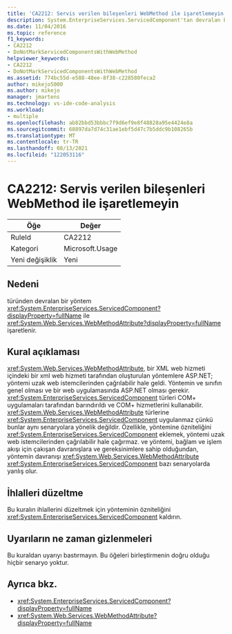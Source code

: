 ```yaml
---
title: 'CA2212: Servis verilen bileşenleri WebMethod ile işaretlemeyin'
description: System.EnterpriseServices.ServicedComponent'tan devralan bir tür içinde bir yöntem System.Web.Services.WebMethodAttribute ile işaretlenir.
ms.date: 11/04/2016
ms.topic: reference
f1_keywords:
- CA2212
- DoNotMarkServicedComponentsWithWebMethod
helpviewer_keywords:
- CA2212
- DoNotMarkServicedComponentsWithWebMethod
ms.assetid: 774bc55d-e588-48ee-8f38-c228580feca2
author: mikejo5000
ms.author: mikejo
manager: jmartens
ms.technology: vs-ide-code-analysis
ms.workload:
- multiple
ms.openlocfilehash: ab82bbd53bbbc7f9d6ef9e8f48828a95e4424e8a
ms.sourcegitcommit: 68897da7d74c31ae1ebf5d47c7b5ddc9b108265b
ms.translationtype: MT
ms.contentlocale: tr-TR
ms.lasthandoff: 08/13/2021
ms.locfileid: "122053116"
---
```

# <a name="ca2212-do-not-mark-serviced-components-with-webmethod"></a>CA2212: Servis verilen bileşenleri WebMethod ile işaretlemeyin

|Öğe|Değer|
|-|-|
|RuleId|CA2212|
|Kategori|Microsoft.Usage|
|Yeni değişiklik|Yeni|

## <a name="cause"></a>Nedeni

türünden devralan bir yöntem <xref:System.EnterpriseServices.ServicedComponent?displayProperty=fullName> ile <xref:System.Web.Services.WebMethodAttribute?displayProperty=fullName> işaretlenir.

## <a name="rule-description"></a>Kural açıklaması

<xref:System.Web.Services.WebMethodAttribute>, bir XML web hizmeti içindeki bir xml web hizmeti tarafından oluşturulan yöntemlere ASP.NET; yöntemi uzak web istemcilerinden çağrılabilir hale geldi. Yöntemin ve sınıfın genel olması ve bir web uygulamasında ASP.NET olması gerekir. <xref:System.EnterpriseServices.ServicedComponent> türleri COM+ uygulamaları tarafından barındırıldı ve COM+ hizmetlerini kullanabilir. <xref:System.Web.Services.WebMethodAttribute> türlerine <xref:System.EnterpriseServices.ServicedComponent> uygulanmaz çünkü bunlar aynı senaryolara yönelik değildir. Özellikle, yöntemine özniteliğini <xref:System.EnterpriseServices.ServicedComponent> eklemek, yöntemi uzak web istemcilerinden çağrılabilir hale çağırmaz. ve yöntemi, bağlam ve işlem akışı için çakışan davranışlara ve gereksinimlere sahip olduğundan, yöntemin davranışı <xref:System.Web.Services.WebMethodAttribute> <xref:System.EnterpriseServices.ServicedComponent> bazı senaryolarda yanlış olur.

## <a name="how-to-fix-violations"></a>İhlalleri düzeltme

Bu kuralın ihlallerini düzeltmek için yönteminin özniteliğini <xref:System.EnterpriseServices.ServicedComponent> kaldırın.

## <a name="when-to-suppress-warnings"></a>Uyarıların ne zaman gizlenmeleri

Bu kuraldan uyarıyı bastırmayın. Bu öğeleri birleştirmenin doğru olduğu hiçbir senaryo yoktur.

## <a name="see-also"></a>Ayrıca bkz.

- <xref:System.EnterpriseServices.ServicedComponent?displayProperty=fullName>
- <xref:System.Web.Services.WebMethodAttribute?displayProperty=fullName>
